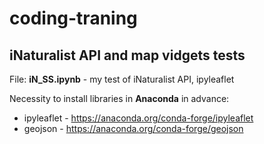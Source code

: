 # coding-traning


## iNaturalist API and map vidgets tests
File: **iN_SS.ipynb** - my test of iNaturalist API, ipyleaflet

Necessity to install libraries in **Anaconda** in advance:
* ipyleaflet - https://anaconda.org/conda-forge/ipyleaflet
* geojson - https://anaconda.org/conda-forge/geojson
